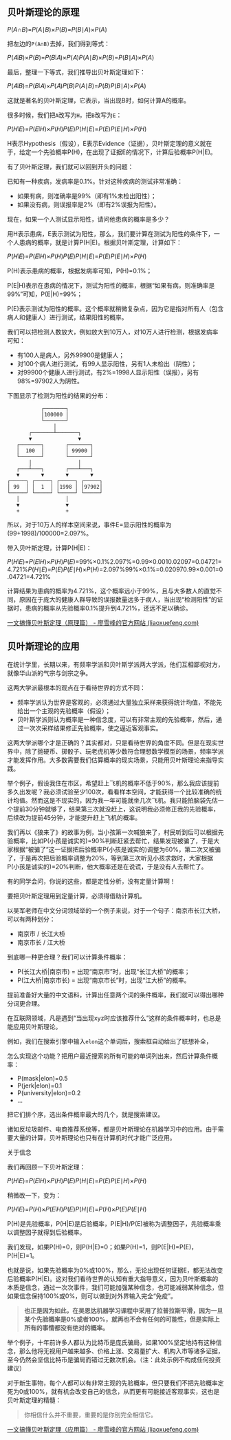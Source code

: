 

## 贝叶斯理论的原理

*P*(*A*∩*B*)=*P*(*A*∣*B*)×*P*(*B*)=*P*(*B*∣*A*)×*P*(*A*)

把左边的`P(A∩B)`去掉，我们得到等式：

𝑃(𝐴∣𝐵)×𝑃(𝐵)=𝑃(𝐵∣𝐴)×𝑃(𝐴)*P*(*A*∣*B*)×*P*(*B*)=*P*(*B*∣*A*)×*P*(*A*)

最后，整理一下等式，我们推导出贝叶斯定理如下：

𝑃(𝐴∣𝐵)=𝑃(𝐵∣𝐴)×𝑃(𝐴)𝑃(𝐵)*P*(*A*∣*B*)=*P*(*B*)*P*(*B*∣*A*)×*P*(*A*)

这就是著名的贝叶斯定理，它表示，当出现B时，如何计算A的概率。

很多时候，我们把`A`改写为`H`，把`B`改写为`E`：

𝑃(𝐻∣𝐸)=𝑃(𝐸∣𝐻)×𝑃(𝐻)𝑃(𝐸)*P*(*H*∣*E*)=*P*(*E*)*P*(*E*∣*H*)×*P*(*H*)

H表示Hypothesis（假设），E表示Evidence（证据），贝叶斯定理的意义就在于，给定一个先验概率P(H)，在出现了证据E的情况下，计算后验概率P(H|E)。



有了贝叶斯定理，我们就可以回到开头的问题：

已知有一种疾病，发病率是0.1%。针对这种疾病的测试非常准确：

- 如果有病，则准确率是99%（即有1%未检出阳性）；
- 如果没有病，则误报率是2%（即有2%误报为阳性）。

现在，如果一个人测试显示阳性，请问他患病的概率是多少？

用H表示患病，E表示测试为阳性，那么，我们要计算在测试为阳性的条件下，一个人患病的概率，就是计算P(H|E)。根据贝叶斯定理，计算如下：

𝑃(𝐻∣𝐸)=𝑃(𝐸∣𝐻)×𝑃(𝐻)𝑃(𝐸)*P*(*H*∣*E*)=*P*(*E*)*P*(*E*∣*H*)×*P*(*H*)

P(H)表示患病的概率，根据发病率可知，P(H)=0.1%；

P(E|H)表示在患病的情况下，测试为阳性的概率，根据“如果有病，则准确率是99%”可知，P(E|H)=99%；

P(E)表示测试为阳性的概率。这个概率就稍微复杂点，因为它是指对所有人（包含病人和健康人）进行测试，结果阳性的概率。

我们可以把检测人数放大，例如放大到10万人，对10万人进行检测，根据发病率可知：

- 有100人是病人，另外99900是健康人；
- 对100个病人进行测试，有99人显示阳性，另有1人未检出（阴性）；
- 对99900个健康人进行测试，有2%=1998人显示阳性（误报），另有98%=97902人为阴性。

下图显示了检测为阳性的结果的分布：

```ascii
           ┌───────┐
           │100000 │
           └───────┘
               │
       ┌───────┴───────┐
       ▼               ▼
   ┌───────┐       ┌───────┐
   │  100  │       │ 99900 │
   └───────┘       └───────┘
       │               │
   ┌───┴───┐       ┌───┴───┐
   ▼       ▼       ▼       ▼
┌─────┐ ┌─────┐ ┌─────┐ ┌─────┐
│ 99  │ │  1  │ │1998 │ │97902│
└─────┘ └─────┘ └─────┘ └─────┘
   │               │
   ▼               ▼
   +               +
```

所以，对于10万人的样本空间来说，事件E=显示阳性的概率为(99+1998)/100000=2.097%。

带入贝叶斯定理，计算P(H|E)：

𝑃(𝐻∣𝐸)=𝑃(𝐸∣𝐻)×𝑃(𝐻)𝑃(𝐸)=99%×0.1%2.097%=0.99×0.0010.02097=0.04721=4.721%*P*(*H*∣*E*)=*P*(*E*)*P*(*E*∣*H*)×*P*(*H*)=2.097%99%×0.1%=0.020970.99×0.001=0.04721=4.721%

计算结果为患病的概率为4.721%，这个概率远小于99%，且与大多数人的直觉不同，原因在于庞大的健康人群导致的误报数量远多于病人，当出现“检测阳性”的证据时，患病的概率从先验概率0.1%提升到4.721%，还远不足以确诊。

[一文搞懂贝叶斯定理（原理篇） - 廖雪峰的官方网站 (liaoxuefeng.com)](https://www.liaoxuefeng.com/article/1565255725482019)



## 贝叶斯理论的应用

在统计学里，长期以来，有频率学派和贝叶斯学派两大学派，他们互相鄙视对方，就像华山派的气宗与剑宗之争。

这两大学派最根本的观点在于看待世界的方式不同：

- 频率学派认为世界是客观的，必须通过大量独立采样来获得统计均值，不能先给出一个主观的先验概率（假设）；
- 贝叶斯学派则认为概率是一种信念度，可以有非常主观的先验概率，然后，通过一次次采样结果修正先验概率，使之逼近客观事实。

这两大学派哪个才是正确的？其实都对，只是看待世界的角度不同。但是在现实世界中，除了抛硬币、掷骰子、玩老虎机等少数符合理想数学模型的场景，频率学派才能发挥作用。大多数需要我们估算概率的现实场景，只能用贝叶斯理论来指导实践。

举个例子，假设我住在市区，希望赶上飞机的概率不低于90%，那么我应该提前多久出发呢？我必须试验至少100次，看看样本空间，才能获得一个比较准确的统计均值。然而这是不现实的，因为我一年可能就坐几次飞机。我只能拍脑袋先估一个提前30分钟就够了，结果第三次就没赶上，这说明我必须修正我的先验概率，后续改为提前45分钟，才能提升赶上飞机的概率。

我们再以《狼来了》的故事为例，当小孩第一次喊狼来了，村民听到后可以根据先验概率，比如P(小孩是诚实的)=90%判断赶紧去帮忙，结果发现被骗了，于是大家根据“被骗了”这一证据把后验概率P(小孩是诚实的)调整为60%，第二次又被骗了，于是再次把后验概率调整为20%，等到第三次听见小孩求救时，大家根据P(小孩是诚实的)=20%判断，他大概率还是在说谎，于是没有人去帮忙了。

有的同学会问，你说的这些，都是定性分析，没有定量计算啊！

要把贝叶斯定理用到定量计算，必须得借助计算机。

以吴军老师在中文分词领域举的一个例子来说，对于一个句子：南京市长江大桥，可以有两种划分：

- 南京市 / 长江大桥
- 南京市长 / 江大桥

到底哪一种更合理？我们可以计算条件概率：

- P(长江大桥|南京市) = 出现“南京市”时，出现“长江大桥”的概率；
- P(江大桥|南京市长) = 出现“南京市长”时，出现“江大桥”的概率。

提前准备好大量的中文语料，计算出任意两个词的条件概率，我们就可以得出哪种分词更合理。

在互联网领域，凡是遇到“当出现xyz时应该推荐什么”这样的条件概率时，也总是能应用贝叶斯理论。

例如，我们在搜索引擎中输入`elon`这个单词后，搜索框自动给出了联想补全，

怎么实现这个功能？把用户最近搜索的所有可能的单词列出来，然后计算条件概率：

- P(mask|elon)=0.5
- P(jerk|elon)=0.1
- P(university|elon)=0.2
- ...

把它们排个序，选出条件概率最大的几个，就是搜索建议。

诸如反垃圾邮件、电商推荐系统等，都是贝叶斯理论在机器学习中的应用。由于需要大量的计算，贝叶斯理论也只有在计算机时代才能广泛应用。



关于信念

我们再回顾一下贝叶斯定理：

𝑃(𝐻∣𝐸)=𝑃(𝐸∣𝐻)×𝑃(𝐻)𝑃(𝐸)*P*(*H*∣*E*)=*P*(*E*)*P*(*E*∣*H*)×*P*(*H*)

稍微改一下，变为：

𝑃(𝐻∣𝐸)=𝑃(𝐻)×𝑃(𝐸∣𝐻)𝑃(𝐸)*P*(*H*∣*E*)=*P*(*H*)×*P*(*E*)*P*(*E*∣*H*)

P(H)是先验概率，P(H|E)是后验概率，P(E|H)/P(E)被称为调整因子，先验概率乘以调整因子就得到后验概率。

我们发现，如果P(H)=0，则P(H|E)=0；如果P(H)=1，则P(E|H)=P(E)，P(H|E)=1。

也就是说，如果先验概率为0%或100%，那么，无论出现任何证据E，都无法改变后验概率P(H|E)。这对我们看待世界的认知有重大指导意义，因为贝叶斯概率的本质是信念，通过一次次事件，我们可能加强某种信念，也可能减弱某种信念，但如果信念保持100%或0%，则可以做到对外界输入完全“免疫”。

> **也正是因为如此，在吴恩达机器学习课程中采用了拉普拉斯平滑，因为一旦某个先验概率是0%或者100%，就再也不会有任何的可能性，但是实际上所有的事情都没有绝对的概率。**

举个例子，十年前许多人都认为比特币是庞氏骗局，如果100%坚定地持有这种信念，那么他将无视用户越来越多、价格上涨、交易量扩大、机构入市等诸多证据，至今仍然会坚信比特币是骗局而错过无数次机会。（注：此处示例不构成任何投资建议）

对于新生事物，每个人都可以有非常主观的先验概率，但只要我们不把先验概率定死为0或100%，就有机会改变自己的信念，从而更有可能接近客观事实，这也是贝叶斯定理的精髓：

> 你相信什么并不重要，重要的是你别完全相信它。



[一文搞懂贝叶斯定理（应用篇） - 廖雪峰的官方网站 (liaoxuefeng.com)](https://www.liaoxuefeng.com/article/1565555985219617)